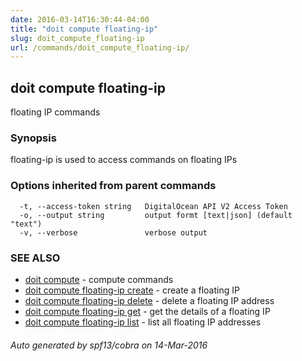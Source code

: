 ```yaml
---
date: 2016-03-14T16:30:44-04:00
title: "doit compute floating-ip"
slug: doit_compute_floating-ip
url: /commands/doit_compute_floating-ip/
---
```

## doit compute floating-ip

floating IP commands

### Synopsis


floating-ip is used to access commands on floating IPs

### Options inherited from parent commands

```
  -t, --access-token string   DigitalOcean API V2 Access Token
  -o, --output string         output formt [text|json] (default "text")
  -v, --verbose               verbose output
```

### SEE ALSO
* [doit compute](/commands/doit_compute/)	 - compute commands
* [doit compute floating-ip create](/commands/doit_compute_floating-ip_create/)	 - create a floating IP
* [doit compute floating-ip delete](/commands/doit_compute_floating-ip_delete/)	 - delete a floating IP address
* [doit compute floating-ip get](/commands/doit_compute_floating-ip_get/)	 - get the details of a floating IP
* [doit compute floating-ip list](/commands/doit_compute_floating-ip_list/)	 - list all floating IP addresses

###### Auto generated by spf13/cobra on 14-Mar-2016
